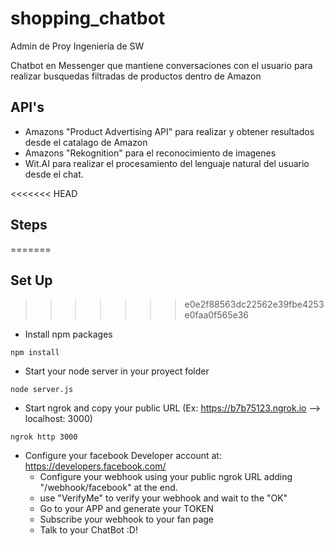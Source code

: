 # shopping_chatbot
Admin de Proy Ingeniería de SW

Chatbot en Messenger que mantiene conversaciones con el usuario para realizar busquedas filtradas de productos dentro de Amazon  

## API's
- Amazons "Product Advertising API" para realizar y obtener resultados desde el catalago de Amazon
- Amazons "Rekognition" para el reconocimiento de imagenes
- Wit.AI para realizar el procesamiento del lenguaje natural del usuario desde el chat.

<<<<<<< HEAD
## Steps
=======
## Set Up
>>>>>>> e0e2f88563dc22562e39fbe4253e0faa0f565e36
- Install npm packages
```
npm install
```

- Start your node server in your proyect folder
```
node server.js
```
- Start ngrok and copy your public URL (Ex: https://b7b75123.ngrok.io --> localhost: 3000)
```
ngrok http 3000
```
- Configure your facebook Developer account at: https://developers.facebook.com/
    - Configure your webhook using your public ngrok URL adding "/webhook/facebook" at the end.
    - use "VerifyMe" to verify your webhook and wait to the "OK"
    - Go to your APP and generate your TOKEN
    - Subscribe your webhook to your fan page
    - Talk to your ChatBot :D!



